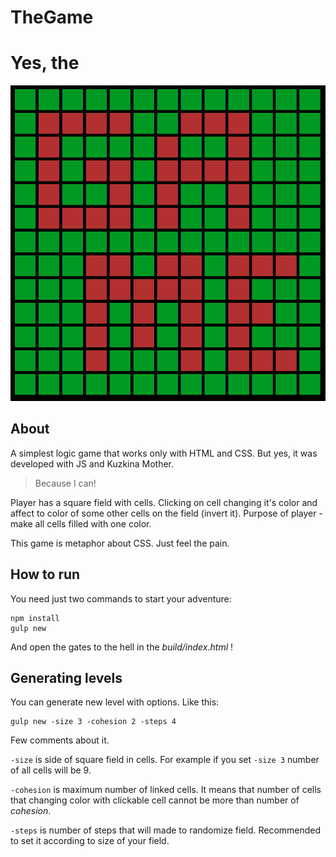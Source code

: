 # TheGame
# Yes, the

![Game-image](https://raw.githubusercontent.com/akondratsky/TheGame/master/img.png)

## About

A simplest logic game that works only with HTML and CSS. But yes, it was developed with JS and Kuzkina Mother.

> Because I can!

Player has a square field with cells. Clicking on cell changing it's color and affect to color of some other cells on the field (invert it). Purpose of player - make all cells filled with one color.

This game is metaphor about CSS. Just feel the pain.

## How to run

You need just two commands to start your adventure:
```
npm install
gulp new
```
And open the gates to the hell in the *build/index.html* !

## Generating levels

You can generate new level with options. Like this:
```
gulp new -size 3 -cohesion 2 -steps 4
```
Few comments about it.

```-size``` is side of square field in cells. For example if you set ```-size 3``` number of all cells will be 9.

```-cohesion``` is maximum number of linked cells. It means that number of cells that changing color with clickable cell cannot be more than number of _cohesion_.

```-steps``` is number of steps that will made to randomize field. Recommended to set it according to size of your field.
